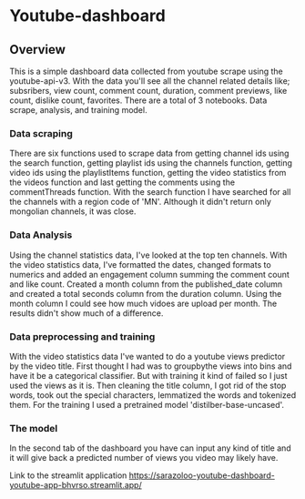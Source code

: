 # Youtube-dashboard

## Overview
  This is a simple dashboard data collected from youtube scrape using the youtube-api-v3. With the data you'll see all the channel related details like; subsribers, view count, comment count, duration, comment previews, like count, dislike count, favorites. There are a total of 3 notebooks. Data scrape, analysis, and training model.
  
### Data scraping
  There are six functions used to scrape data from getting channel ids using the search function, getting playlist ids using the channels function, getting video ids using the playlistItems function, getting the video statistics from the videos function and last getting the comments using the commentThreads function. With the search function I have searched for all the channels with a region code of 'MN'. Although it didn't return only mongolian channels, it was close.
  
### Data Analysis
  Using the channel statistics data, I've looked at the top ten channels.
  With the video statistics data, I've formatted the dates, changed formats to numerics and added an engagement column summing the comment count and like count. Created a month column from the published_date column and created a total seconds column from the duration column. Using the month column I could see how much vidoes are upload per month. The results didn't show much of a difference. 

### Data preprocessing and training
  With the video statistics data I've wanted to do a youtube views predictor by the video title. First thought I had was to groupbythe views into bins and have it be a categorical classifier. But with training it kind of failed so I just used the views as it is. Then cleaning the title column, I got rid of the stop words, took out the special characters, lemmatized the words and tokenized them. 
  For the training I used a pretrained model 'distilber-base-uncased'.

### The model
  In the second tab of the dashboard you have can input any kind of title and it will give back a predicted number of views you video may likely have.

Link to the streamlit application https://sarazoloo-youtube-dashboard-youtube-app-bhvrso.streamlit.app/
